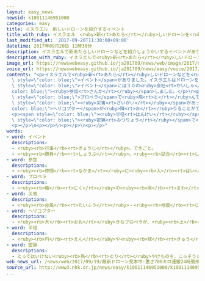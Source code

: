 ```yaml
---
layout: easy_news
newsid: k10011146951000
categories: easy
title: イスラエル　新しいドローンを紹介するイベント
title_with_ruby: イスラエル　<ruby>新<rt>あたら</rt></ruby>しいドローンを<ruby>紹介<rt>しょうかい</rt></ruby>するイベント
last_modified_at: '2017-09-20T11:30:00+09:00'
datetime: 2017年09月20日 11時30分
description: イスラエルで新あたらしいドローンなどを紹介しょうかいするイベントがありました。
description_with_ruby: イスラエルで<ruby>新<rt>あたら</rt></ruby>しいドローンなどを<ruby>紹介<rt>しょうかい</rt></ruby>するイベントがありました。
image_url: https://newswebeasy.github.io/ja201709/news/web/image/2017/09/20/k10011146951000.jpg
voice_url: https://newswebeasy.github.io/ja201709/news/easy/voice/2017/09/20/k10011146951000.mp3
contents: "<p>イスラエルで<ruby>新<rt>あたら</rt></ruby>しいドローンなどを<ruby>紹介<rt>しょうかい</rt></ruby>する<span\
  \ style=\"color: blue;\">イベント</span>がありました。イスラエルはドローンをたくさん<ruby>輸出<rt>ゆしゅつ</rt></ruby>したいと<ruby>考<rt>かんが</rt></ruby>えていて、<span\
  \ style=\"color: blue;\">イベント</span>には３０の<ruby>会社<rt>かいしゃ</rt></ruby>が<span style=\"\
  color: blue;\"><ruby>参加<rt>さんか</rt></ruby></span>しました。</p>\n<p><ruby>自動車<rt>じどうしゃ</rt></ruby>のような<ruby>形<rt>かたち</rt></ruby>の<ruby>大<rt>おお</rt></ruby>きなドローンは、３つの<span\
  \ style=\"color: blue;\">プロペラ</span>で<ruby>飛<rt>と</rt></ruby>んで、７００ｋｇの<ruby>荷物<rt>にもつ</rt></ruby>を<ruby>運<rt>はこ</rt></ruby>ぶことができます。<span\
  \ style=\"color: blue;\"><ruby>災害<rt>さいがい</rt></ruby></span>があったとき、<span style=\"\
  color: blue;\">ヘリコプター</span>が<ruby>降<rt>お</rt></ruby>りることができない<ruby>狭<rt>せま</rt></ruby>い<ruby>所<rt>ところ</rt></ruby>にも、<ruby>必要<rt>ひつよう</rt></ruby>な<ruby>物<rt>もの</rt></ruby>を<ruby>運<rt>はこ</rt></ruby>ぶことができます。</p>\n\
  <p><span style=\"color: blue;\"><ruby>半径<rt>はんけい</rt></ruby></span>１５０ｋｍの<ruby>場所<rt>ばしょ</rt></ruby>で２４<ruby>時間<rt>じかん</rt></ruby><ruby>以上<rt>いじょう</rt></ruby><ruby>飛<rt>と</rt></ruby>び<ruby>続<rt>つづ</rt></ruby>けることができるドローンもあります。アフリカの<ruby>国<rt>くに</rt></ruby>は、<span\
  \ style=\"color: blue;\"><ruby>密猟<rt>みつりょう</rt></ruby></span>で<ruby>動物<rt>どうぶつ</rt></ruby>を<ruby>捕<rt>つか</rt></ruby>まえている<ruby>人<rt>ひと</rt></ruby>がいないかなどを、このドローンを<ruby>使<rt>つか</rt></ruby>って<ruby>調<rt>しら</rt></ruby>べています。</p>\n\
  <p></p>\n<p></p>\n<p></p>\n<p></p>"
words:
- word: イベント
  descriptions:
  - <ruby><rb>行事</rb><rt>ぎょうじ</rt></ruby>。できごと。
  - <ruby><rb>勝負</rb><rt>しょうぶ</rt></ruby>。<ruby><rb>試合</rb><rt>しあい</rt></ruby>。
- word: 参加
  descriptions:
  - <ruby><rb>仲間</rb><rt>なかま</rt></ruby>に<ruby><rb>入</rb><rt>はい</rt></ruby>ること。
- word: プロペラ
  descriptions:
  - <ruby><rb>軸</rb><rt>じく</rt></ruby>の<ruby><rb>周</rb><rt>まわ</rt></ruby>りを<ruby><rb>回</rb><rt>まわ</rt></ruby>る、<ruby><rb>回転羽根</rb><rt>かいてんばね</rt></ruby>。<ruby><rb>飛行機</rb><rt>ひこうき</rt></ruby>や<ruby><rb>船</rb><rt>ふね</rt></ruby>などを<ruby><rb>動</rb><rt>うご</rt></ruby>かすもの。
- word: 災害
  descriptions:
  - <ruby><rb>台風</rb><rt>たいふう</rt></ruby>・<ruby><rb>地震</rb><rt>じしん</rt></ruby>・<ruby><rb>大水</rb><rt>おおみず</rt></ruby>などによる<ruby><rb>災難</rb><rt>さいなん</rt></ruby>。
- word: ヘリコプター
  descriptions:
  - <ruby><rb>大</rb><rt>おお</rt></ruby>きなプロペラが、<ruby><rb>上</rb><rt>うえ</rt></ruby>に<ruby><rb>取</rb><rt>と</rt></ruby>りつけてあり、まっすぐ<ruby><rb>上</rb><rt>うえ</rt></ruby>に<ruby><rb>飛</rb><rt>と</rt></ruby>び<ruby><rb>上</rb><rt>あ</rt></ruby>がったり、<ruby><rb>空中</rb><rt>くうちゅう</rt></ruby>にとまったりできる<ruby><rb>航空機</rb><rt>こうくうき</rt></ruby>。ヘリ。
- word: 半径
  descriptions:
  - <ruby><rb>円</rb><rt>えん</rt></ruby>や<ruby><rb>球</rb><rt>きゅう</rt></ruby>の<ruby><rb>中心</rb><rt>ちゅうしん</rt></ruby>と、<ruby><rb>円周</rb><rt>えんしゅう</rt></ruby>または<ruby><rb>球面</rb><rt>きゅうめん</rt></ruby>とを<ruby><rb>結</rb><rt>むす</rt></ruby>ぶ<ruby><rb>直線</rb><rt>ちょくせん</rt></ruby>の<ruby><rb>長</rb><rt>なが</rt></ruby>さ。<ruby><rb>直径</rb><rt>ちょっけい</rt></ruby>の<ruby><rb>半分</rb><rt>はんぶん</rt></ruby>。
- word: 密猟
  descriptions:
  - とってはいけない<ruby><rb>鳥</rb><rt>とり</rt></ruby>やけものを、こっそりとること。
web_news_url: /news/web/2017/09/19/最新ドローン見本市-重さ700キロ運搬24時間飛行/
source_url: http://www3.nhk.or.jp/news/easy/k10011146951000/k10011146951000.html
...
```

